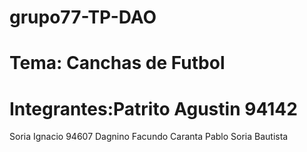 # grupo77-TP-DAO
# Tema: Canchas de Futbol
# Integrantes:Patrito Agustin 94142
Soria Ignacio 94607
Dagnino Facundo
Caranta Pablo
Soria Bautista

